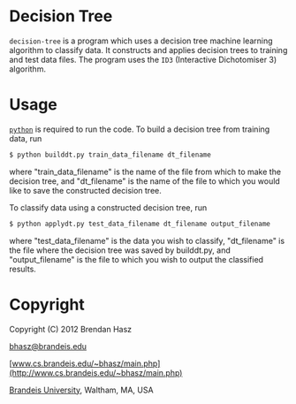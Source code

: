 # Decision Tree
`decision-tree` is a program which uses a decision tree machine learning algorithm to classify data. It constructs and applies decision trees to training and test data files.  The program uses the `ID3` (Interactive Dichotomiser 3) algorithm.


# Usage
[`python`](http://www.python.org/) is required to run the code.  To build a decision tree from training data, run

```bash
$ python builddt.py train_data_filename dt_filename
```

where "train_data_filename" is the name of the file from which to make the decision tree, and "dt_filename" is the name of the file to which you would like to save the constructed decision tree.

To classify data using a constructed decision tree, run

```bash
$ python applydt.py test_data_filename dt_filename output_filename
```

where "test_data_filename" is the data you wish to classify, "dt_filename" is the file where the decision tree was saved by builddt.py, and "output_filename" is the file to which you wish to output the classified results.


# Copyright
Copyright (C) 2012 Brendan Hasz

[bhasz@brandeis.edu](mailto:bhasz@brandeis.edu)

[www.cs.brandeis.edu/~bhasz/main.php](http://www.cs.brandeis.edu/~bhasz/main.php)

[Brandeis University](http://www.brandeis.edu/), Waltham, MA, USA

